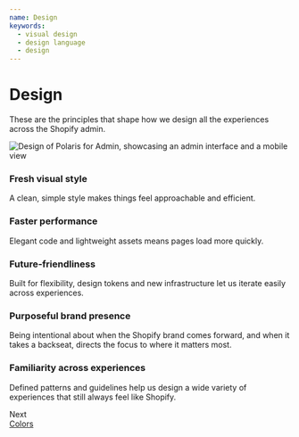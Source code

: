```yaml
---
name: Design
keywords:
  - visual design
  - design language
  - design
---
```


# Design

<!-- keywords: design, new design, new polaris, changes, changing, update, design language -->

These are the principles that shape how we design all the experiences across the Shopify admin.

<!-- showcasecontent -->

![Design of Polaris for Admin, showcasing an admin interface and a mobile view](/public_images/design/design-intro@2x.png)

### Fresh visual style

A clean, simple style makes things feel approachable and&nbsp;efficient.

### Faster performance

Elegant code and lightweight assets means pages load&nbsp;more&nbsp;quickly.

### Future-friendliness

Built for flexibility, design tokens and new infrastructure let us iterate easily across&nbsp;experiences.

### Purposeful brand presence

Being intentional about when the Shopify brand comes forward, and when it takes a backseat, directs the focus to where it&nbsp;matters&nbsp;most.

### Familiarity across experiences

Defined patterns and guidelines help us design a wide variety of experiences that still always feel&nbsp;like&nbsp;Shopify.

<!-- end -->

<div class="NextPage">
Next<br/>
<a href="/design/colors#navigation">Colors</a>
</div>
